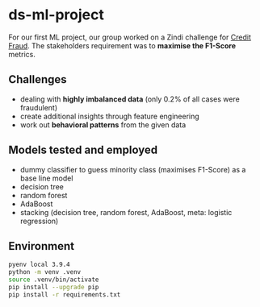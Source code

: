 # ds-ml-project

For our first ML project, our group worked on a Zindi challenge for [Credit Fraud](https://keepcounting.com/competitions/xente-fraud-detection-challenge/data). The stakeholders requirement was to **maximise the F1-Score** metrics.

## Challenges

- dealing with **highly imbalanced data** (only 0.2% of all cases were fraudulent)
- create additional insights through feature engineering
- work out **behavioral patterns** from the given data

## Models tested and employed

- dummy classifier to guess minority class (maximises F1-Score) as a base line model
- decision tree
- random forest
- AdaBoost
- stacking (decision tree, random forest, AdaBoost, meta: logistic regression)

## Environment

```BASH
pyenv local 3.9.4
python -m venv .venv
source .venv/bin/activate
pip install --upgrade pip
pip install -r requirements.txt
```